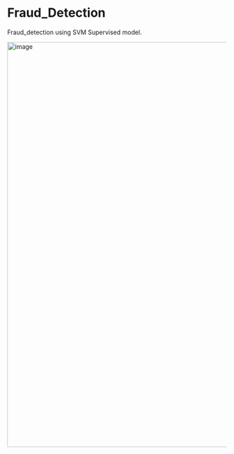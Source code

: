 # Fraud_Detection
Fraud_detection using SVM Supervised model. 

<img width="1007" height="928" alt="image" src="https://github.com/user-attachments/assets/30e43e33-bad3-408a-90cd-be73ee47307a" />

